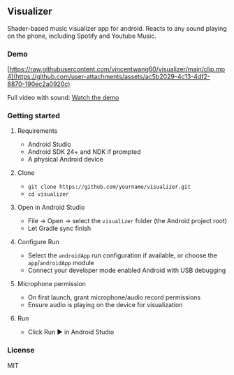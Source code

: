 ## Visualizer

Shader-based music visualizer app for android.
Reacts to any sound playing on the phone, including Spotify and Youtube Music.

### Demo
[https://raw.githubusercontent.com/vincentwang60/visualizer/main/clip.mp4](https://github.com/user-attachments/assets/ac5b2029-4c13-4df2-8870-190ec2a0920c)

Full video with sound: [Watch the demo](https://www.dropbox.com/scl/fi/xyd2uh2sdn4sltn8noety/Screen_Recording_20250909_005642.mp4?rlkey=blwvf6wv0lzre2yomgdm43wbe&st=ijh5ul0j&dl=0)

### Getting started

1. Requirements
   - Android Studio
   - Android SDK 24+ and NDK if prompted
   - A physical Android device

2. Clone
   - `git clone https://github.com/yourname/visualizer.git`
   - `cd visualizer`

3. Open in Android Studio
   - File → Open → select the `visualizer` folder (the Android project root)
   - Let Gradle sync finish

4. Configure Run
   - Select the `androidApp` run configuration if available, or choose the `app`/`androidApp` module
   - Connect your developer mode enabled Android with USB debugging 

5. Microphone permission
   - On first launch, grant microphone/audio record permissions
   - Ensure audio is playing on the device for visualization

6. Run
   - Click Run ▶ in Android Studio

### License

MIT
